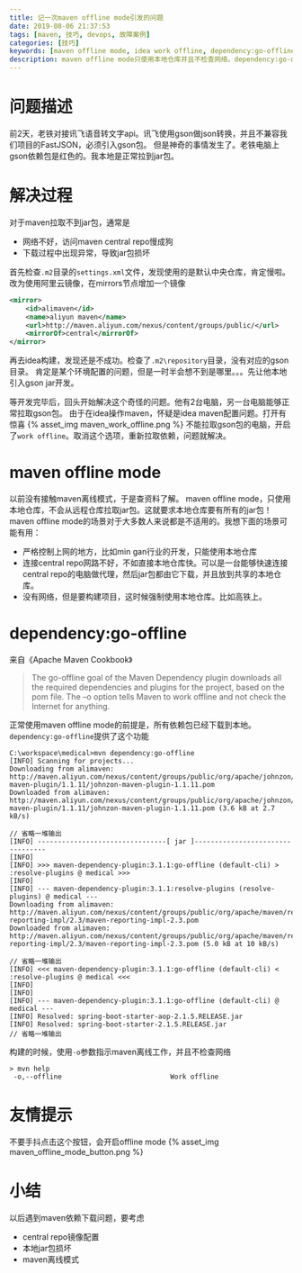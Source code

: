 ```yaml
---
title: 记一次maven offline mode引发的问题
date: 2019-08-06 21:37:53
tags: [maven, 技巧, devops, 故障案例]
categories: [技巧]
keywords: [maven offline mode, idea work offline, dependency:go-offline, maven离线模式]
description: maven offline mode只使用本地仓库并且不检查网络。dependency:go-offline可以检查所有依赖并且提前下载，使得offline模式工作正常。maven -o使用离线模式
---
```


# 问题描述

前2天，老铁对接讯飞语音转文字api。讯飞使用gson做json转换，并且不兼容我们项目的FastJSON，必须引入gson包。
但是神奇的事情发生了。老铁电脑上gson依赖包是红色的。我本地是正常拉到jar包。

# 解决过程

对于maven拉取不到jar包，通常是
- 网络不好，访问maven central repo慢成狗
- 下载过程中出现异常，导致jar包损坏

首先检查`.m2`目录的`settings.xml`文件，发现使用的是默认中央仓库，肯定慢啦。
改为使用阿里云镜像，在mirrors节点增加一个镜像
```xml
<mirror>
	<id>alimaven</id>
	<name>aliyun maven</name>
	<url>http://maven.aliyun.com/nexus/content/groups/public/</url>
	<mirrorOf>central</mirrorOf> 
</mirror> 
```
再去idea构建，发现还是不成功。检查了`.m2\repository`目录，没有对应的gson目录。
肯定是某个环境配置的问题，但是一时半会想不到是哪里。。。先让他本地引入gson jar开发。

等开发完毕后，回头开始解决这个奇怪的问题。他有2台电脑，另一台电脑能够正常拉取gson包。
由于在idea操作maven，怀疑是idea maven配置问题。打开有惊喜
{% asset_img maven_work_offline.png %}
不能拉取gson包的电脑，开启了`work offline`。取消这个选项，重新拉取依赖，问题就解决。

# maven offline mode

以前没有接触maven离线模式，于是查资料了解。
maven offline mode，只使用本地仓库，不会从远程仓库拉取jar包。这就要求本地仓库要有所有的jar包！
maven offline mode的场景对于大多数人来说都是不适用的。我想下面的场景可能有用：
- 严格控制上网的地方，比如min gan行业的开发，只能使用本地仓库
- 连接central repo网路不好，不如直接本地仓库快。可以是一台能够快速连接central repo的电脑做代理，然后jar包都由它下载，并且放到共享的本地仓库。
- 没有网络，但是要构建项目，这时候强制使用本地仓库。比如高铁上。

# dependency:go-offline

来自《Apache Maven Cookbook》
>The go-offline goal of the Maven Dependency plugin downloads all the required dependencies and plugins for the project, based on the pom file. The –o option tells Maven to work offline and not check the Internet for anything.

正常使用maven offline mode的前提是，所有依赖包已经下载到本地。`dependency:go-offline`提供了这个功能
```
C:\workspace\medical>mvn dependency:go-offline
[INFO] Scanning for projects...
Downloading from alimaven: http://maven.aliyun.com/nexus/content/groups/public/org/apache/johnzon/johnzon-maven-plugin/1.1.11/johnzon-maven-plugin-1.1.11.pom
Downloaded from alimaven: http://maven.aliyun.com/nexus/content/groups/public/org/apache/johnzon/johnzon-maven-plugin/1.1.11/johnzon-maven-plugin-1.1.11.pom (3.6 kB at 2.7 kB/s)

// 省略一堆输出
[INFO] --------------------------------[ jar ]---------------------------------
[INFO]
[INFO] >>> maven-dependency-plugin:3.1.1:go-offline (default-cli) > :resolve-plugins @ medical >>>
[INFO]
[INFO] --- maven-dependency-plugin:3.1.1:resolve-plugins (resolve-plugins) @ medical ---
Downloading from alimaven: http://maven.aliyun.com/nexus/content/groups/public/org/apache/maven/reporting/maven-reporting-impl/2.3/maven-reporting-impl-2.3.pom
Downloaded from alimaven: http://maven.aliyun.com/nexus/content/groups/public/org/apache/maven/reporting/maven-reporting-impl/2.3/maven-reporting-impl-2.3.pom (5.0 kB at 10 kB/s)

// 省略一堆输出
[INFO] <<< maven-dependency-plugin:3.1.1:go-offline (default-cli) < :resolve-plugins @ medical <<<
[INFO]
[INFO]
[INFO] --- maven-dependency-plugin:3.1.1:go-offline (default-cli) @ medical ---
[INFO] Resolved: spring-boot-starter-aop-2.1.5.RELEASE.jar
[INFO] Resolved: spring-boot-starter-2.1.5.RELEASE.jar
// 省略一堆输出
```

构建的时候，使用`-o`参数指示maven离线工作，并且不检查网络
```
> mvn help
 -o,--offline                           Work offline
```

# 友情提示

不要手抖点击这个按钮，会开启offline mode
{% asset_img maven_offline_mode_button.png %}


# 小结

以后遇到maven依赖下载问题，要考虑
- central repo镜像配置
- 本地jar包损坏
- maven离线模式
